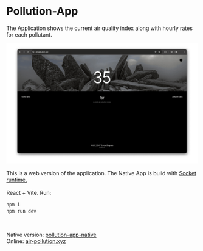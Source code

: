# Pollution-App
The Application shows the current air quality index along with
hourly rates for each pollutant.
<br>

![screenshot](public/preview.png)

This is a web version of the application. The Native App is build with [Socket runtime.](https://socketsupply.co/)
<br>
<br>
React + Vite. Run: 
<br>

```sh
npm i
npm run dev
```
<br>

Native version: [pollution-app-native](https://github.com/HelloXiuXiu/pollution-app-native/) <br>
Online: [air-pollution.xyz](https://air-pollution.xyz/)